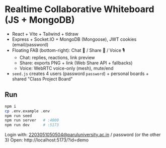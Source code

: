 # Realtime Collaborative Whiteboard (JS + MongoDB)
- React + Vite + Tailwind + tldraw
- Express + Socket.IO + MongoDB (Mongoose), JWT cookies (email/password)
- Floating FAB (bottom-right): Chat 💬 / Share 🔗 / Voice 🎙️
  - Chat: replies, reactions, link preview
  - Share: exports PNG + link (Web Share API + fallbacks)
  - Voice: WebRTC voice-only (mesh), mute/end
- `seed.js` creates 4 users (password `password`) + personal boards + shared "Class Project Board"

## Run
```bash
npm i
cp .env.example .env
npm run seed
npm run server   # :4000
npm run dev      # :5173
```

Login with: 2203051050504@paruluniversity.ac.in / password (or the other 3)
Open: http://localhost:5173/?id=demo

